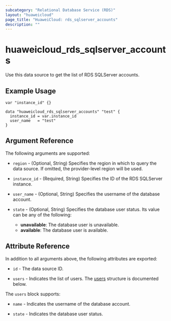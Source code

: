 ```yaml
---
subcategory: "Relational Database Service (RDS)"
layout: "huaweicloud"
page_title: "HuaweiCloud: rds_sqlserver_accounts"
description: ""
---
```


# huaweicloud_rds_sqlserver_accounts

Use this data source to get the list of RDS SQLServer accounts.

## Example Usage

```hcl
var "instance_id" {}

data "huaweicloud_rds_sqlserver_accounts" "test" {
  instance_id = var.instance_id
  user_name   = "test"
}
```

## Argument Reference

The following arguments are supported:

* `region` - (Optional, String) Specifies the region in which to query the data source.
  If omitted, the provider-level region will be used.

* `instance_id` - (Required, String) Specifies the ID of the RDS SQLServer instance.

* `user_name` - (Optional, String) Specifies the username of the database account.

* `state` - (Optional, String) Specifies the database user status. Its value can be any of the following:
  + **unavailable**: The database user is unavailable.
  + **available**: The database user is available.

## Attribute Reference

In addition to all arguments above, the following attributes are exported:

* `id` - The data source ID.

* `users` - Indicates the list of users.
  The [users](#RDS_sqlserver_users) structure is documented below.

<a name="RDS_sqlserver_users"></a>
The `users` block supports:

* `name` - Indicates the username of the database account.

* `state` - Indicates the database user status.
